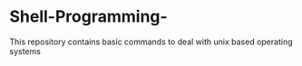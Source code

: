 # Shell-Programming-
This repository contains basic commands to deal with unix based operating systems 
